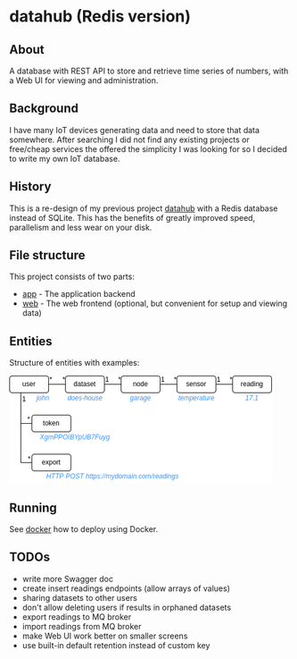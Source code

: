 # datahub (Redis version)

## About
A database with REST API to store and retrieve time series
of numbers, with a Web UI for viewing and administration.

## Background
I have many IoT devices generating data and need to store that
data somewhere. After searching I did not find any existing
projects or free/cheap services the offered the simplicity I
was looking for so I decided to write my own IoT database.

## History
This is a re-design of my previous project [datahub](https://github.com/fjaderboll/datahub)
with a Redis database instead of SQLite. This has the benefits of greatly improved speed, parallelism and
less wear on your disk.

## File structure
This project consists of two parts:
* [app](app/README.md) - The application backend
* [web](web/README.md) - The web frontend (optional, but convenient for setup and viewing data)

## Entities
Structure of entities with examples:

![entities](doc/entities.png)

## Running
See [docker](docker/README.md) how to deploy using Docker.

## TODOs
* write more Swagger doc
* create insert readings endpoints (allow arrays of values)
* sharing datasets to other users
* don't allow deleting users if results in orphaned datasets
* export readings to MQ broker
* import readings from MQ broker
* make Web UI work better on smaller screens
* use built-in default retention instead of custom key
